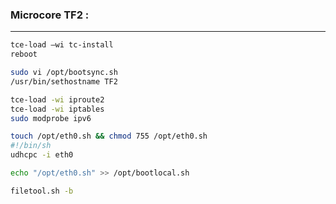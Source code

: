 ### Microcore TF2 :

---------------

```bash
tce-load –wi tc-install
reboot

sudo vi /opt/bootsync.sh
/usr/bin/sethostname TF2

tce-load -wi iproute2
tce-load -wi iptables
sudo modprobe ipv6

touch /opt/eth0.sh && chmod 755 /opt/eth0.sh
#!/bin/sh
udhcpc -i eth0

echo "/opt/eth0.sh" >> /opt/bootlocal.sh

filetool.sh -b
```

